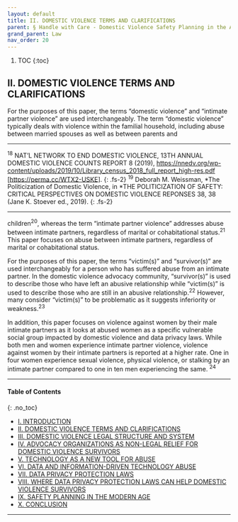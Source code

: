 ```yaml
---
layout: default
title: II. DOMESTIC VIOLENCE TERMS AND CLARIFICATIONS 
parent: § Handle with Care - Domestic Violence Safety Planning in the Age of Data Privacy Laws   
grand_parent: Law 
nav_order: 20
---
```

<style>
.dont-break-out {
  /* These are technically the same, but use both */
  overflow-wrap: break-word;
  word-wrap: break-word;

  -ms-word-break: break-all;
  /* This is the dangerous one in WebKit, as it breaks things wherever */
  word-break: break-all;
  /* Instead use this non-standard one: */
  word-break: break-word;
}

.youtube-container {
    position: relative;
    width: 100%;
    height: 0;
    padding-bottom: 56.25%;
}
.youtube-video {
    position: absolute;
    top: 0;
    left: 0;
    width: 100%;
    height: 100%;
}

</style>

<div class="dont-break-out" markdown="1">

1. TOC
{:toc}

## II. DOMESTIC VIOLENCE TERMS AND CLARIFICATIONS
For the purposes of this paper, the terms “domestic violence” and “intimate partner violence” are used interchangeably. The term “domestic violence” typically deals with violence within the familial household, including abuse between married spouses as well as between parents and

***
<sup>18</sup> NAT’L NETWORK TO END DOMESTIC VIOLENCE, 13TH ANNUAL DOMESTIC VIOLENCE COUNTS REPORT 8 (2019), https://nnedv.org/wp-content/uploads/2019/10/Library_census_2018_full_report_high-res.pdf [https://perma.cc/WTX2-USKE]. 
{: .fs-2}
<sup>19</sup> Deborah M. Weissman, *The Politicization of Domestic Violence, in *THE POLITICIZATION OF SAFETY: CRITICAL PERSPECTIVES ON DOMESTIC VIOLENCE REPONSES 38, 38 (Jane K. Stoever ed., 2019).
{: .fs-2}
***

children<sup>20</sup>, whereas the term “intimate partner violence” addresses abuse between intimate partners, regardless of marital or cohabitational status.<sup>21</sup> This paper focuses on abuse between intimate partners, regardless of marital or cohabitational status.

For the purposes of this paper, the terms “victim(s)” and “survivor(s)” are used interchangeably for a person who has suffered abuse from an intimate partner. In the domestic violence advocacy community, “survivor(s)” is used to describe those who have left an abusive relationship while “victim(s)” is used to describe those who are still in an abusive relationship.<sup>22</sup> However, many consider “victim(s)” to be problematic as it suggests inferiority or weakness.<sup>23</sup> 

In addition, this paper focuses on violence against women by their male intimate partners as it looks at abused women as a specific vulnerable social group impacted by domestic violence and data privacy laws. While both men and women experience intimate partner violence, violence against women by their intimate partners is reported at a higher rate. One in four women experience sexual violence, physical violence, or stalking by an intimate partner compared to one in ten men experiencing the same. <sup>24</sup>

***

#### Table of Contents
{: .no_toc}

<ul><li> <a href="/docs/law/handle-with-care-domestic-violence-safety-planning-in-the-age-of-data-privacy-law-1/">I. INTRODUCTION</a></li><li> <a href="/docs/law/handle-with-care-domestic-violence-safety-planning-in-the-age-of-data-privacy-law-2/">II. DOMESTIC VIOLENCE TERMS AND CLARIFICATIONS</a></li><li> <a href="/docs/law/handle-with-care-domestic-violence-safety-planning-in-the-age-of-data-privacy-law-3/">III. DOMESTIC VIOLENCE LEGAL STRUCTURE AND SYSTEM</a></li><li> <a href="/docs/law/handle-with-care-domestic-violence-safety-planning-in-the-age-of-data-privacy-law-4/">IV. ADVOCACY ORGANIZATIONS AS NON-LEGAL RELIEF FOR DOMESTIC VIOLENCE SURVIVORS</a></li><li> <a href="/docs/law/handle-with-care-domestic-violence-safety-planning-in-the-age-of-data-privacy-law-5/">V. TECHNOLOGY AS A NEW TOOL FOR ABUSE</a></li><li> <a href="/docs/law/handle-with-care-domestic-violence-safety-planning-in-the-age-of-data-privacy-law-6/">VI. DATA AND INFORMATION-DRIVEN TECHNOLOGY ABUSE</a></li><li> <a href="/docs/law/handle-with-care-domestic-violence-safety-planning-in-the-age-of-data-privacy-law-7/">VII. DATA PRIVACY PROTECTION LAWS</a></li><li> <a href="/docs/law/handle-with-care-domestic-violence-safety-planning-in-the-age-of-data-privacy-law-8/">VIII. WHERE DATA PRIVACY PROTECTION LAWS CAN HELP DOMESTIC VIOLENCE SURVIVORS</a></li><li> <a href="/docs/law/handle-with-care-domestic-violence-safety-planning-in-the-age-of-data-privacy-law-9/">IX. SAFETY PLANNING IN THE MODERN AGE</a></li><li> <a href="/docs/law/handle-with-care-domestic-violence-safety-planning-in-the-age-of-data-privacy-law-10/">X. CONCLUSION</a></li></ul>

***

</div>
